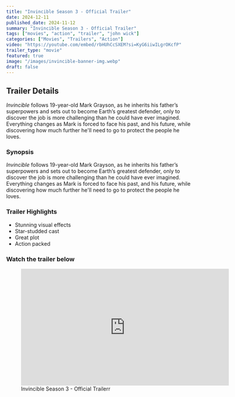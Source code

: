 ```yaml
---
title: "Invincible Season 3 - Official Trailer"
date: 2024-12-11
published_date: 2024-11-12
summary: "Invincible Season 3 - Official Trailer"
tags: ["movies", "action", "trailer", "john wick"]
categories: ["Movies", "Trailers", "Action"]
video: "https://youtube.com/embed/rbHUhCcSXEM?si=KyG6iiwILgrOKcfP"
trailer_type: "movie"
featured: true
image: "/images/invincible-banner-img.webp"
draft: false
---
```



## Trailer Details
*Invincible* follows 19-year-old Mark Grayson, as he inherits his father’s superpowers and sets out to become Earth’s greatest defender, only to discover the job is more challenging than he could have ever imagined. Everything changes as Mark is forced to face his past, and his future, while discovering how much further he'll need to go to protect the people he loves.

### Synopsis

*Invincible* follows 19-year-old Mark Grayson, as he inherits his father’s superpowers and sets out to become Earth’s greatest defender, only to discover the job is more challenging than he could have ever imagined. Everything changes as Mark is forced to face his past, and his future, while discovering how much further he'll need to go to protect the people he loves.

### Trailer Highlights

- Stunning visual effects
- Star-studded cast
- Great plot
- Action packed

### Watch the trailer below

<figure>
 <iframe width="560" height="315" src="https://www.youtube.com/embed/rbHUhCcSXEM?si=KyG6iiwILgrOKcfP" title="YouTube video player" frameborder="0" allow="accelerometer; autoplay; clipboard-write; encrypted-media; gyroscope; picture-in-picture; web-share" referrerpolicy="strict-origin-when-cross-origin" allowfullscreen></iframe>
  <figcaption>Invincible Season 3 - Official Trailerr</figcaption>
</figure>
